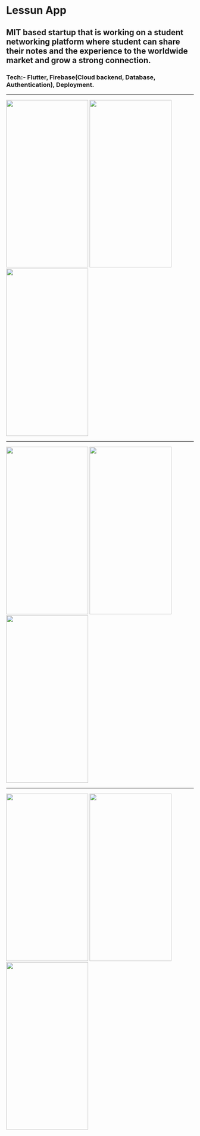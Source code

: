 # Lessun App

## MIT based startup that is working on a student networking platform where student can share their notes and the experience to the worldwide market and grow a strong connection. 
### Tech:- Flutter, Firebase(Cloud backend, Database, Authentication), Deployment.
<hr/>
<div>
<img src="https://user-images.githubusercontent.com/37010915/167236826-d50f665c-3dd8-4b93-bc4c-7429d9d62ac0.png" width="220px" height="450px" />
<img src="https://user-images.githubusercontent.com/37010915/167236829-ffa30eec-ba7d-4ba7-b0fc-3dc3ff26398c.png" width="220px" height="450px"  />
<img src="https://user-images.githubusercontent.com/37010915/167236830-0039f5c3-17b1-45f0-a929-56fb7a6aeecd.png" width="220px" height="450px"  />
</div>
<hr/>
<div>
<img src="https://user-images.githubusercontent.com/37010915/167236831-3dc34dfe-343a-4799-9e40-249215a084b0.png" width="220px" height="450px"   />
<img src="https://user-images.githubusercontent.com/37010915/167236833-c5d50425-0556-49ba-89ba-ac7faa532be9.png" width="220px" height="450px"   />
<img src="https://user-images.githubusercontent.com/37010915/167236834-2ab19db5-1fc3-4639-b003-8869e5733621.png" width="220px" height="450px"  />
</div>
<hr/>
<div>
<img src="https://user-images.githubusercontent.com/37010915/167236836-4ce5cb18-8b13-43df-a4c8-f84eebcc0074.png" width="220px" height="450px"   />
<img src="https://user-images.githubusercontent.com/37010915/167236840-e0e33238-2337-4bd5-b5ae-792a6f9b4a16.png" width="220px" height="450px"   />
<img src="https://user-images.githubusercontent.com/37010915/167236841-264d72d5-72f6-44c1-94b0-a6806d85d7c9.png" width="220px" height="450px"   />
</div>
